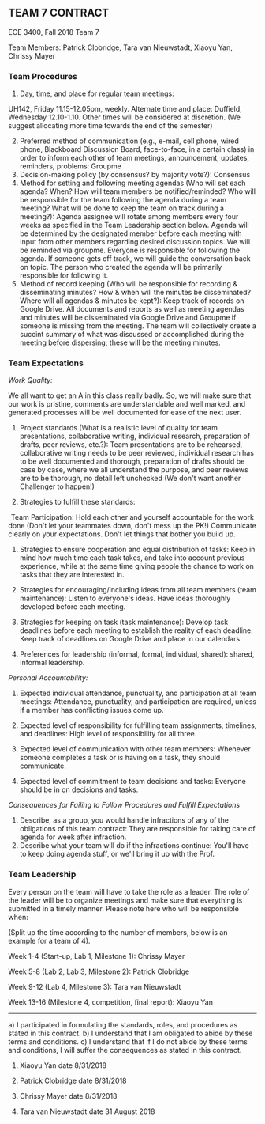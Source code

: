 ## TEAM 7 CONTRACT

ECE 3400, Fall 2018 Team 7

Team Members: Patrick Clobridge, Tara van Nieuwstadt, Xiaoyu Yan, Chrissy Mayer

### Team Procedures

1.	Day, time, and place for regular team meetings:

UH142, Friday 11.15-12.05pm, weekly.
Alternate time and place: Duffield, Wednesday 12.10-1.10.
Other times will be considered at discretion.
(We suggest allocating more time towards the end of the semester)

2.	Preferred method of communication (e.g., e-mail, cell phone, wired phone, Blackboard Discussion Board, face-to-face, in a certain class) in order to inform each other of team meetings, announcement, updates, reminders, problems:
Groupme
3.	Decision-making policy (by consensus? by majority vote?):
Consensus
4.	Method for setting and following meeting agendas (Who will set each agenda? When? How will team members be notified/reminded? Who will be responsible for the team following the agenda during a team meeting?  What will be done to keep the team on track during a meeting?):
Agenda assignee will rotate among members every four weeks as specified in the Team Leadership section below. Agenda will be determined by the designated member before each meeting with input from other members regarding desired discussion topics. We will be reminded via groupme. Everyone is responsible for following the agenda. If someone gets off track, we will guide the conversation back on topic. The person who created the agenda will be primarily responsible for following it.
5.	Method of record keeping (Who will be responsible for recording & disseminating minutes?  How & when will the minutes be disseminated?  Where will all agendas & minutes be kept?): Keep track of records on Google Drive. All documents and reports as well as meeting agendas and minutes will be disseminated via Google Drive and Groupme if someone is missing from the meeting. The team will collectively create a succint summary of what was discussed or accomplished during the meeting before dispersing; these will be the meeting minutes.

### Team Expectations

_Work Quality:_

We all want to get an A in this class really badly. So, we will make sure that our work is pristine, comments are understandable and well marked, and generated processes will be well documented for ease of the next user.

1.	Project standards (What is a realistic level of quality for team presentations, collaborative writing, individual research, preparation of drafts, peer reviews, etc.?): Team presentations are to be rehearsed, collaborative writing needs to be peer reviewed, individual research has to be well documented and thorough, preparation of drafts should be case by case, where we all understand the purpose, and peer reviews are to be thorough, no detail left unchecked (We don't want another Challenger to happen!)

2.	Strategies to fulfill these standards:

_Team Participation: Hold each other and yourself accountable for the work done (Don't let your teammates down, don't mess up the PK!)
Communicate clearly on your expectations. Don't let things that bother you build up.

1.	Strategies to ensure cooperation and equal distribution of tasks:
Keep in mind how much time each task takes, and take into account previous experience, while at the same time giving people the chance to work on tasks that they are interested in.

2.	Strategies for encouraging/including ideas from all team members (team maintenance):
Listen to everyone's ideas. Have ideas thoroughly developed before each meeting.

3.	Strategies for keeping on task (task maintenance):
Develop task deadlines before each meeting to establish the reality of each deadline. Keep track of deadlines on Google Drive and place in our calendars.

4.	Preferences for leadership (informal, formal, individual, shared): shared, informal leadership.

_Personal Accountability:_

1.	Expected individual attendance, punctuality, and participation at all team meetings:
Attendance, punctuality, and participation are required, unless if a member has conflicting issues come up.

2.	Expected level of responsibility for fulfilling team assignments, timelines, and deadlines:
High level of responsibility for all three.

3.	Expected level of communication with other team members:
Whenever someone completes a task or is having on a task, they should communicate.

4.	Expected level of commitment to team decisions and tasks:
Everyone should be in on decisions and tasks.

_Consequences for Failing to Follow Procedures and Fulfill Expectations_

1.	Describe, as a group, you would handle infractions of any of the obligations of this team contract:
They are responsible for taking care of agenda for week after infraction.
2.	Describe what your team will do if the infractions continue:
You'll have to keep doing agenda stuff, or we'll bring it up with the Prof.

### Team Leadership ###

Every person on the team will have to take the role as a leader. The role of the leader will be to organize meetings and make sure that everything is submitted in a timely manner. Please note here who will be responsible when:

(Split up the time according to the number of members, below is an example for a team of 4).

Week 1-4 (Start-up, Lab 1, Milestone 1): Chrissy Mayer  

Week 5-8 (Lab 2, Lab 3, Milestone 2): Patrick Clobridge

Week 9-12 (Lab 4, Milestone 3): Tara van Nieuwstadt 

Week 13-16 (Milestone 4, competition, final report): Xiaoyu Yan   


------

a)	I participated in formulating the standards, roles, and procedures as stated in this contract.
b)	I understand that I am obligated to abide by these terms and conditions.
c)	I understand that if I do not abide by these terms and conditions, I will suffer the consequences as stated in this contract.

1) Xiaoyu Yan                                       date  8/31/2018


2) Patrick Clobridge                                date  8/31/2018


3) Chrissy Mayer                                    date  8/31/2018


4) Tara van Nieuwstadt                              date  31 August 2018

